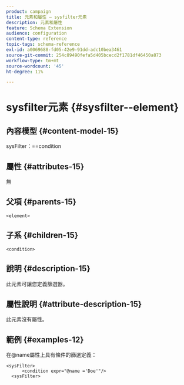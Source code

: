 ```yaml
---
product: campaign
title: 元素和屬性 — sysfilter元素
description: 元素和屬性
feature: Schema Extension
audience: configuration
content-type: reference
topic-tags: schema-reference
exl-id: a0069688-fd05-42e9-91dd-adc10bea3461
source-git-commit: 254c89490fefa5d405bcecd2f1781df46450a873
workflow-type: tm+mt
source-wordcount: '45'
ht-degree: 11%

---
```


# sysfilter元素 {#sysfilter--element}


## 內容模型 {#content-model-15}

sysFilter：==condition

## 屬性 {#attributes-15}

無

## 父項 {#parents-15}

`<element>`

## 子系 {#children-15}

`<condition>`

## 說明 {#description-15}

此元素可讓您定義篩選器。

## 屬性說明 {#attribute-description-15}

此元素沒有屬性。

## 範例 {#examples-12}

在@name屬性上具有條件的篩選定義：

```
<sysFilter>
      <condition expr="@name ='Doe'"/>
  <sysFilter>
```

